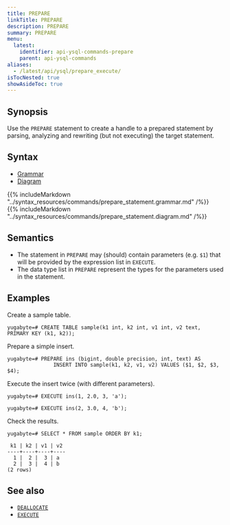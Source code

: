 ```yaml
---
title: PREPARE
linkTitle: PREPARE
description: PREPARE
summary: PREPARE
menu:
  latest:
    identifier: api-ysql-commands-prepare
    parent: api-ysql-commands
aliases:
  - /latest/api/ysql/prepare_execute/
isTocNested: true
showAsideToc: true
---
```


## Synopsis

Use the `PREPARE` statement to create a handle to a prepared statement by parsing, analyzing and rewriting (but not executing) the target statement.

## Syntax

<ul class="nav nav-tabs nav-tabs-yb">
  <li >
    <a href="#grammar" class="nav-link active" id="grammar-tab" data-toggle="tab" role="tab" aria-controls="grammar" aria-selected="true">
      <i class="fas fa-file-alt" aria-hidden="true"></i>
      Grammar
    </a>
  </li>
  <li>
    <a href="#diagram" class="nav-link" id="diagram-tab" data-toggle="tab" role="tab" aria-controls="diagram" aria-selected="false">
      <i class="fas fa-project-diagram" aria-hidden="true"></i>
      Diagram
    </a>
  </li>
</ul>

<div class="tab-content">
  <div id="grammar" class="tab-pane fade show active" role="tabpanel" aria-labelledby="grammar-tab">
    {{% includeMarkdown "../syntax_resources/commands/prepare_statement.grammar.md" /%}}
  </div>
  <div id="diagram" class="tab-pane fade" role="tabpanel" aria-labelledby="diagram-tab">
    {{% includeMarkdown "../syntax_resources/commands/prepare_statement.diagram.md" /%}}
  </div>
</div>

## Semantics

- The statement in `PREPARE` may (should) contain parameters (e.g. `$1`) that will be provided by the expression list in `EXECUTE`.
- The data type list in `PREPARE` represent the types for the parameters used in the statement.

## Examples

Create a sample table.

```postgresql
yugabyte=# CREATE TABLE sample(k1 int, k2 int, v1 int, v2 text, PRIMARY KEY (k1, k2));
```

Prepare a simple insert.

```postgresql
yugabyte=# PREPARE ins (bigint, double precision, int, text) AS 
               INSERT INTO sample(k1, k2, v1, v2) VALUES ($1, $2, $3, $4);
```

Execute the insert twice (with different parameters).

```postgresql
yugabyte=# EXECUTE ins(1, 2.0, 3, 'a');
```

```postgresql
yugabyte=# EXECUTE ins(2, 3.0, 4, 'b');
```

Check the results.

```postgresql
yugabyte=# SELECT * FROM sample ORDER BY k1;
```

```
 k1 | k2 | v1 | v2
----+----+----+----
  1 |  2 |  3 | a
  2 |  3 |  4 | b
(2 rows)
```

## See also

- [`DEALLOCATE`](../perf_deallocate)
- [`EXECUTE`](../perf_execute)
